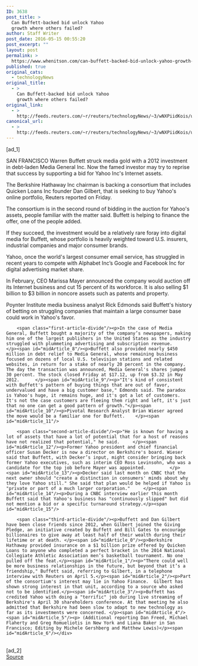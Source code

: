 ```yaml
---
ID: 3638
post_title: >
  Can Buffett-backed bid unlock Yahoo
  growth where others failed?
author: Staff Writer
post_date: 2016-05-15 00:55:20
post_excerpt: ""
layout: post
permalink: >
  https://www.whenitson.com/can-buffett-backed-bid-unlock-yahoo-growth-where-others-failed/
published: true
original_cats:
  - technologyNews
original_title:
  - >
    Can Buffett-backed bid unlock Yahoo
    growth where others failed?
original_link:
  - >
    http://feeds.reuters.com/~r/reuters/technologyNews/~3/wNXPiidKois/us-yahoo-m-a-buffett-analysis-idUSKCN0Y600C
canonical_url:
  - >
    http://feeds.reuters.com/~r/reuters/technologyNews/~3/wNXPiidKois/us-yahoo-m-a-buffett-analysis-idUSKCN0Y600C
---
```

 [ad_1]
<br><div id="articleText">
<span id="midArticle_start"/>

<span id="midArticle_0"/><span class="focusParagraph" readability="4"><p><span class="articleLocation">SAN FRANCISCO</span> Warren Buffett struck media gold with a 2012 investment in debt-laden Media General Inc. Now the famed investor may try to reprise that success by supporting a bid for Yahoo Inc's Internet assets.</p></span><span id="midArticle_1"/><p>The Berkshire Hathaway Inc chairman is backing a consortium that includes Quicken Loans Inc founder Dan Gilbert, that is seeking to buy Yahoo's online portfolio, Reuters reported on Friday.    </p><span id="midArticle_2"/><p>The consortium is in the second round of bidding in the auction for Yahoo's assets, people familiar with the matter said. Buffett is helping to finance the offer, one of the people added. </p><span id="midArticle_3"/><p>If they succeed, the investment would be a relatively rare foray into digital media for Buffett, whose portfolio is heavily weighted toward U.S. insurers, industrial companies and major consumer brands.</p><span id="midArticle_4"/><p>Yahoo, once the world's largest consumer email service, has struggled in recent years to compete with Alphabet Inc’s Google and Facebook Inc for digital advertising market share.     </p><span id="midArticle_5"/><p>In February, CEO Marissa Mayer announced the company would auction off its Internet business and cut 15 percent of its workforce. It is also selling $1 billion to $3 billion in noncore assets such as patents and property.    </p><span id="midArticle_6"/><p>Poynter Institute media business analyst Rick Edmonds said Buffett's history of betting on struggling companies that maintain a large consumer base could work in Yahoo's favor.     </p><span id="midArticle_7"/>
        
        <span class="first-article-divide"/><p>In the case of Media General, Buffett bought a majority of the company’s newspapers, making him one of the largest publishers in the United States as the industry struggled with plummeting advertising and subscription revenue.     </p><span id="midArticle_8"/><p>Buffett also provided nearly $450 million in debt relief to Media General, whose remaining business focused on dozens of local U.S. television stations and related websites, in return for a stake of nearly 20 percent in the company. The day the transaction was announced, Media General's shares jumped 30 percent. The stock closed Friday at $17.12, up from $3.32 in May 2012.      </p><span id="midArticle_9"/><p>"It's kind of consistent with Buffett's pattern of buying things that are out of favor, undervalued and have a big customer base," Edmonds said. The paradox is Yahoo's huge, it remains huge, and it's got a lot of customers. It's not the case customers are fleeing them right and left, it's just that no one can get a good pattern of growth."</p><span id="midArticle_10"/><p>Pivotal Research Analyst Brian Wieser agreed the move would be a familiar one for Buffett.    </p><span id="midArticle_11"/>
        
        <span class="second-article-divide"/><p>"He is known for having a lot of assets that have a lot of potential that for a host of reasons have not realized that potential," he said.     </p><span id="midArticle_12"/><p>Former Yahoo president and chief financial officer Susan Decker is now a director on Berkshire's board. Wieser said that Buffett, with Decker’s input, might consider bringing back former Yahoo executives, such as interim CEO Ross Levinsohn, who was a candidate for the top job before Mayer was appointed.         </p><span id="midArticle_13"/><p>Decker said last month on CNBC that the next owner should "create a distinction in consumers' minds about why they love Yahoo still." She said that plan would be helped if Yahoo is "private or part of a much larger corporation."     </p><span id="midArticle_14"/><p>During a CNBC interview earlier this month Buffett said that Yahoo's business has "continuously slipped" but did not mention a bid or a specific turnaround strategy.</p><span id="midArticle_15"/>
        
        <span class="third-article-divide"/><p>Buffett and Dan Gilbert have been close friends since 2012, when Gilbert joined the Giving Pledge, an initiative created by Buffett and Bill Gates to encourage billionaires to give away at least half of their wealth during their lifetime or at death. </p><span id="midArticle_0"/><p>Berkshire Hathaway provided insurance on a $1 billion prize offered by Quicken Loans to anyone who completed a perfect bracket in the 2014 National Collegiate Athletic Association men’s basketball tournament. No one pulled off the feat.</p><span id="midArticle_1"/><p>"There could well be more business relationships in the future, but beyond that it’s a friendship," Buffett said, referring to Gilbert, in a telephone interview with Reuters on April 5.</p><span id="midArticle_2"/><p>Part of the consortium's interest may lie in Yahoo Finance.  Gilbert has shown strong interest in that unit, according to a source who asked not to be identified.</p><span id="midArticle_3"/><p>Buffett has credited Yahoo with doing a "terrific" job during live streaming of Berkshire's April 30 shareholders conference. At that meeting he also admitted that Berkshire had been slow to adapt to new technology as far as its investments were concerned. </p><span id="midArticle_4"/><span id="midArticle_5"/><p> (Additional reporting Dan Freed, Michael Flaherty and Greg Romueliotis in New York and Liana Baker in San Francisco; Editing by Michele Gershberg and Matthew Lewis)</p><span id="midArticle_6"/></div>
<br>[ad_2]
<br><a href="http://feeds.reuters.com/~r/reuters/technologyNews/~3/wNXPiidKois/us-yahoo-m-a-buffett-analysis-idUSKCN0Y600C">Source </a>